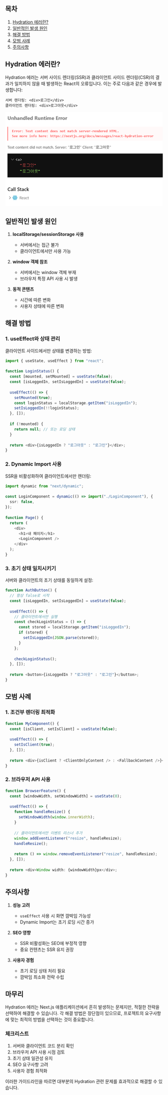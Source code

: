 ## 목차

1. [Hydration 에러란?](#hydration-에러란)
2. [일반적인 발생 원인](#일반적인-발생-원인)
3. [해결 방법](#해결-방법)
4. [모범 사례](#모범-사례)
5. [주의사항](#주의사항)

## Hydration 에러란?

Hydration 에러는 서버 사이드 렌더링(SSR)과 클라이언트 사이드 렌더링(CSR)의 결과가 일치하지 않을 때 발생하는 React의 오류입니다. 이는 주로 다음과 같은 경우에 발생합니다:

```plaintext
서버 렌더링: <div>로그인</div>
클라이언트 렌더링: <div>로그아웃</div>
```

![next hydration error](../../assets/next/next-hydration-error.png)

## 일반적인 발생 원인

1. **localStorage/sessionStorage 사용**

   - 서버에서는 접근 불가
   - 클라이언트에서만 사용 가능

2. **window 객체 참조**

   - 서버에서는 window 객체 부재
   - 브라우저 특정 API 사용 시 발생

3. **동적 콘텐츠**
   - 시간에 따른 변화
   - 사용자 상태에 따른 변화

## 해결 방법

### 1. useEffect와 상태 관리

클라이언트 사이드에서만 상태를 변경하는 방법:

```typescript
import { useState, useEffect } from "react";

function LoginStatus() {
  const [mounted, setMounted] = useState(false);
  const [isLoggedIn, setIsLoggedIn] = useState(false);

  useEffect(() => {
    setMounted(true);
    const loginStatus = localStorage.getItem("isLoggedIn");
    setIsLoggedIn(!!loginStatus);
  }, []);

  if (!mounted) {
    return null; // 또는 로딩 상태
  }

  return <div>{isLoggedIn ? "로그아웃" : "로그인"}</div>;
}
```

### 2. Dynamic Import 사용

SSR을 비활성화하여 클라이언트에서만 렌더링:

```typescript
import dynamic from "next/dynamic";

const LoginComponent = dynamic(() => import("./LoginComponent"), {
  ssr: false,
});

function Page() {
  return (
    <div>
      <h1>내 페이지</h1>
      <LoginComponent />
    </div>
  );
}
```

### 3. 초기 상태 일치시키기

서버와 클라이언트의 초기 상태를 동일하게 설정:

```typescript
function AuthButton() {
  // 항상 false로 시작
  const [isLoggedIn, setIsLoggedIn] = useState(false);

  useEffect(() => {
    // 클라이언트에서만 실행
    const checkLoginStatus = () => {
      const stored = localStorage.getItem("isLoggedIn");
      if (stored) {
        setIsLoggedIn(JSON.parse(stored));
      }
    };

    checkLoginStatus();
  }, []);

  return <button>{isLoggedIn ? "로그아웃" : "로그인"}</button>;
}
```

## 모범 사례

### 1. 조건부 렌더링 최적화

```typescript
function MyComponent() {
  const [isClient, setIsClient] = useState(false);

  useEffect(() => {
    setIsClient(true);
  }, []);

  return <div>{isClient ? <ClientOnlyContent /> : <FallbackContent />}</div>;
}
```

### 2. 브라우저 API 사용

```typescript
function BrowserFeature() {
  const [windowWidth, setWindowWidth] = useState(0);

  useEffect(() => {
    function handleResize() {
      setWindowWidth(window.innerWidth);
    }

    // 클라이언트에서만 이벤트 리스너 추가
    window.addEventListener("resize", handleResize);
    handleResize();

    return () => window.removeEventListener("resize", handleResize);
  }, []);

  return <div>Window width: {windowWidth}px</div>;
}
```

## 주의사항

1. **성능 고려**

   - `useEffect` 사용 시 화면 깜박임 가능성
   - Dynamic Import는 초기 로딩 시간 증가

2. **SEO 영향**

   - SSR 비활성화는 SEO에 부정적 영향
   - 중요 컨텐츠는 SSR 유지 권장

3. **사용자 경험**
   - 초기 로딩 상태 처리 필요
   - 깜박임 최소화 전략 수립

## 마무리

Hydration 에러는 Next.js 애플리케이션에서 흔히 발생하는 문제지만, 적절한 전략을 선택하여 해결할 수 있습니다. 각 해결 방법은 장단점이 있으므로, 프로젝트의 요구사항에 맞는 최적의 방법을 선택하는 것이 중요합니다.

### 체크리스트

1. 서버와 클라이언트 코드 분리 확인
2. 브라우저 API 사용 시점 검토
3. 초기 상태 일관성 유지
4. SEO 요구사항 고려
5. 사용자 경험 최적화

이러한 가이드라인을 따르면 대부분의 Hydration 관련 문제를 효과적으로 해결할 수 있습니다.
